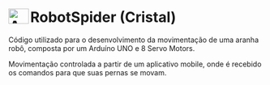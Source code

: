 # RobotSpider (Cristal) <img align="left" alt="Andressa-Spider" height="30" width="40" src="https://www.svgrepo.com/show/25607/spider.svg">
Código utilizado para o desenvolvimento da movimentação de uma aranha robô, composta por um Arduíno UNO e 8 Servo Motors.

Movimentação controlada a partir de um aplicativo mobile, onde é recebido os comandos para que suas pernas se movam.
